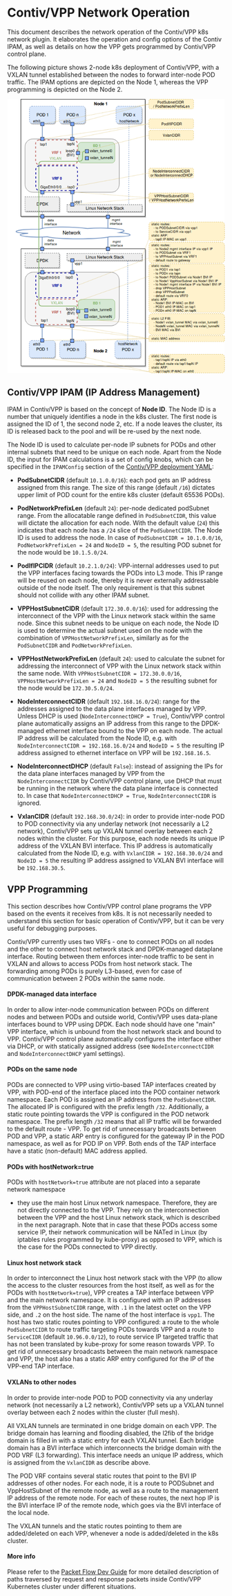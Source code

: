 # Contiv/VPP Network Operation

This document describes the network operation of the Contiv/VPP k8s network plugin. It
elaborates the operation and config options of the Contiv IPAM, as well as 
details on how the VPP gets programmed by Contiv/VPP control plane.

The following picture shows 2-node k8s deployment of Contiv/VPP, with a VXLAN tunnel
established between the nodes to forward inter-node POD traffic. The IPAM options
are depicted on the Node 1, whereas the VPP programming is depicted on the Node 2.

[![Contiv/VPP Architecture](img/contiv-networking.png)](img/contiv-networking.svg)

## Contiv/VPP IPAM (IP Address Management)

IPAM in Contiv/VPP is based on the concept of **Node ID**. The Node ID is a number
that uniquely identifies a node in the k8s cluster. The first node is assigned
the ID of 1, the second node 2, etc. If a node leaves the cluster, its 
ID is released back to the pool and will be re-used by the next node.

The Node ID is used to calculate per-node IP subnets for PODs
and other internal subnets that need to be unique on each node. Apart from the Node ID,
the input for IPAM calculations is a set of config knobs, which can be specified
in the `IPAMConfig` section of the [Contiv/VPP deployment YAML](../k8s/contiv-vpp.yaml):

- **PodSubnetCIDR** (default `10.1.0.0/16`): each pod gets an IP address assigned 
from this range. The size of this range (default `/16`) dictates upper limit of 
POD count for the entire k8s cluster (default 65536 PODs).

- **PodNetworkPrefixLen** (default `24`): per-node dedicated podSubnet range. 
From the allocatable range defined in `PodSubnetCIDR`, this value will dictate the 
allocation for each node. With the default value (`24`) this indicates that each node 
has a `/24` slice of the `PodSubnetCIDR`. The Node ID is used to address the node. 
In case of `PodSubnetCIDR = 10.1.0.0/16`, `PodNetworkPrefixLen = 24` and `NodeID = 5`,
the resulting POD subnet for the node would be `10.1.5.0/24`.

- **PodIfIPCIDR** (default `10.2.1.0/24`): VPP-internal addresses used to put
the VPP interfaces facing towards the PODs into L3 mode. This IP range will be reused 
on each node, thereby it is never externally addressable outside of the node itself.
The only requirement is that this subnet should not collide with any other IPAM subnet.

- **VPPHostSubnetCIDR** (default `172.30.0.0/16`): used for addressing 
the interconnect of the VPP with the Linux network stack within the same node. 
Since this subnet needs to  be unique on each node, the Node ID is used to determine 
the actual subnet used on the node with the combination of `VPPHostNetworkPrefixLen`, 
similarly as for the `PodSubnetCIDR` and `PodNetworkPrefixLen`.

- **VPPHostNetworkPrefixLen** (default `24`): used to calculate the subnet 
for addressing the interconnect of VPP with the Linux network stack within the same node.
With `VPPHostSubnetCIDR = 172.30.0.0/16`, `VPPHostNetworkPrefixLen = 24` and
`NodeID = 5` the resulting subnet for the node would be `172.30.5.0/24`.

- **NodeInterconnectCIDR** (default `192.168.16.0/24`): range for the addresses 
assigned to the data plane interfaces managed by VPP. Unless DHCP is used 
(`NodeInterconnectDHCP = True`), Contiv/VPP control plane automatically assigns
an IP address from this range to the DPDK-managed ethernet interface bound to the VPP 
on each node. The actual IP address will be calculated from the Node ID, e.g. with 
`NodeInterconnectCIDR = 192.168.16.0/24` and `NodeID = 5` the resulting IP
address assigned to ethernet interface on VPP will be `192.168.16.5`.

- **NodeInterconnectDHCP** (default `False`): instead of assigning the IPs
for the data plane interfaces managed by VPP from the `NodeInterconnectCIDR` by Contiv/VPP
control plane, use DHCP that must be running in the network where the data
plane interface is connected to. In case that `NodeInterconnectDHCP = True`,
`NodeInterconnectCIDR` is ignored.

- **VxlanCIDR** (default `192.168.30.0/24`): in order to provide inter-node
POD to POD connectivity via any underlay network (not necessarily a L2 network),
Contiv/VPP sets up VXLAN tunnel overlay between each 2 nodes within the cluster. For this purpose,
each node needs its unique IP address of the VXLAN BVI interface. This IP address
is automatically calculated from the Node ID, e.g. with `VxlanCIDR = 192.168.30.0/24`
and `NodeID = 5` the resulting IP address assigned to VXLAN BVI 
interface will be `192.168.30.5`.


## VPP Programming
This section describes how Contiv/VPP control plane programs the VPP based on the
events it receives from k8s. It is not necessarily needed to understand this section
for basic operation of Contiv/VPP, but it can be very useful for debugging purposes.

Contiv/VPP currently uses two VRFs - one to connect PODs on all nodes and the other to connect host network stack
and DPDK-managed dataplane interface. Routing between them enforces inter-node traffic to be sent in
 VXLAN and allows to access PODs from host network stack. The forwarding
among PODs is purely L3-based, even for case of communication
between 2 PODs within the same node.

#### DPDK-managed data interface
In order to allow inter-node communication between PODs on different
nodes and between PODs and outside world, Contiv/VPP uses data-plane interfaces
bound to VPP using DPDK. Each node should have one "main" VPP interface,
which is unbound from the host network stack and bound to VPP.
Contiv/VPP control plane automatically configures the interface either
via DHCP, or with statically assigned address (see `NodeInterconnectCIDR` and
`NodeInterconnectDHCP` yaml settings). 

#### PODs on the same node
PODs are connected to VPP using virtio-based TAP interfaces created by VPP,
with POD-end of the interface placed into the POD container network namespace.
Each POD is assigned an IP address from the `PodSubnetCIDR`. The allocated IP
is configured with the prefix length `/32`. Additionally, a static route pointing 
towards the VPP is configured in the POD network namespace. 
The  prefix length `/32` means that all IP traffic will be forwarded to the
default route - VPP. To get rid of unnecessary broadcasts between POD and VPP,
a static ARP entry is configured for the gateway IP in the POD namespace, as well
as for POD IP on VPP. Both ends of the TAP interface have a static (non-default) 
MAC address applied.

#### PODs with hostNetwork=true
PODs with `hostNetwork=true` attribute are not placed into a separate network namespace
- they use the main host Linux network namespace. Therefore, they are not directly connected
to the VPP. They rely on the interconnection between the VPP and the host Linux network stack,
which is described in the next paragraph. Note that in case that these PODs access some service IP,
their network communication will be NATed in Linux (by iptables rules programmed by kube-proxy)
as opposed to VPP, which is the case for the PODs connected to VPP directly.

#### Linux host network stack
In order to interconnect the Linux host network stack with the VPP (to allow the access
to the cluster resources from the host itself, as well as for the PODs with `hostNetwork=true`),
VPP creates a TAP interface between VPP and the main network namespace. It is configured with 
an IP addresses from the `VPPHostSubnetCIDR` range, with `.1` in the latest octet on the VPP side, 
and `.2` on the host side. The name of the host interface is `vpp1`. The host has two static routes
pointing to VPP configured: a route to the whole `PodSubnetCIDR` to route traffic targeting
PODs towards VPP and a route to `ServiceCIDR` (default `10.96.0.0/12`), to route service IP
targeted traffic that has not been translated by kube-proxy for some reason towards VPP.
To get rid of unnecessary broadcasts between the main network namespace and VPP, the host
also has a static ARP entry configured for the IP of the VPP-end TAP interface.

#### VXLANs to other nodes
In order to provide inter-node POD to POD connectivity via any underlay network 
(not necessarily a L2 network), Contiv/VPP sets up a VXLAN tunnel overlay between 
each 2 nodes within the cluster (full mesh). 

All VXLAN tunnels are terminated in one bridge domain on each VPP. The bridge domain
has learning and flooding disabled, the l2fib of the bridge domain is filled in with 
a static entry for each VXLAN tunnel. Each bridge domain has a BVI interface which
interconnects the bridge domain with the POD VRF (L3 forwarding). This interface needs
an unique IP address, which is assigned from the `VxlanCIDR` as describe above.

The POD VRF contains several static routes that point to the BVI IP addresses of other nodes.
For each node, it is a route to PODSubnet and VppHostSubnet of the remote node, as well as a route
to the management IP address of the remote node. For each of these routes, the next hop IP is the
BVI interface IP of the remote node, which goes via the BVI interface of the local node.

The VXLAN tunnels and the static routes pointing to them are added/deleted on each VPP,
whenever a node is added/deleted in the k8s cluster.


#### More info
Please refer to the [Packet Flow Dev Guide](dev-guide/PACKET_FLOW.md) for more 
detailed description of paths traversed by request and response packets 
inside Contiv/VPP Kubernetes cluster  under different situations.